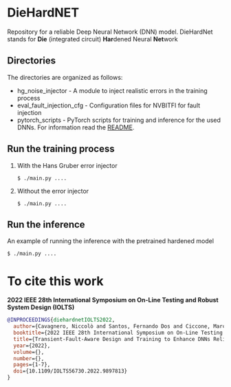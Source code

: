 # DieHardNET

Repository for a reliable Deep Neural Network (DNN) model. DieHardNet stands for
**Die** (integrated circuit) **Har**dened Neural **Net**work

[comment]: <> (TODO: Replace by two images from john mcclane one 
classified with DieHardNet and other with an error
 l![Die hard photo]&#40;/diehard.jpg&#41;)

## Directories

The directories are organized as follows:

* hg_noise_injector - A module to inject realistic errors in the training process
* eval_fault_injection_cfg - Configuration files for NVBITFI for fault injection
* pytorch_scripts - PyTorch scripts for training and inference for the used DNNs. For information read
  the [README](/pytorch_scripts/README.md).

## Run the training process

<ol>
<li>With the Hans Gruber error injector</li>

```{r, engine='bash', code_block_name} 
$ ./main.py ....
```

<li>Without the error injector</li>

```{r, engine='bash', code_block_name} 
$ ./main.py ....
```

</ol>

## Run the inference

An example of running the inference with the pretrained hardened model

```{r, engine='bash', code_block_name} 
$ ./main.py ....
```

# To cite this work

**2022 IEEE 28th International Symposium on On-Line Testing and Robust System Design (IOLTS)**

```bibtex
@INPROCEEDINGS{diehardnetIOLTS2022,
  author={Cavagnero, Niccolò and Santos, Fernando Dos and Ciccone, Marco and Averta, Giuseppe and Tommasi, Tatiana and Rech, Paolo},
  booktitle={2022 IEEE 28th International Symposium on On-Line Testing and Robust System Design (IOLTS)}, 
  title={Transient-Fault-Aware Design and Training to Enhance DNNs Reliability with Zero-Overhead}, 
  year={2022},
  volume={},
  number={},
  pages={1-7},
  doi={10.1109/IOLTS56730.2022.9897813}
}

```
